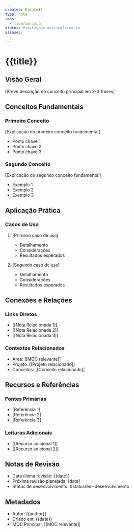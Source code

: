 ```yaml
---
created: {{date}}
type: nota
tags:
  - tipo/conceito
status: #status/em-desenvolvimento
aliases:
  - 
---
```


# {{title}}

## Visão Geral

[Breve descrição do conceito principal em 2-3 frases]

## Conceitos Fundamentais

### Primeiro Conceito

[Explicação do primeiro conceito fundamental]

- Ponto chave 1
- Ponto chave 2
- Ponto chave 3

### Segundo Conceito

[Explicação do segundo conceito fundamental]

- Exemplo 1
- Exemplo 2
- Exemplo 3

## Aplicação Prática

### Casos de Uso

1. [Primeiro caso de uso]
   - Detalhamento
   - Considerações
   - Resultados esperados

2. [Segundo caso de uso]
   - Detalhamento
   - Considerações
   - Resultados esperados

## Conexões e Relações

### Links Diretos

- [[Nota Relacionada 1]]
- [[Nota Relacionada 2]]
- [[Nota Relacionada 3]]

### Contextos Relacionados

- Área: [[MOC relevante]]
- Projeto: [[Projeto relacionado]]
- Conceitos: [[Conceito relacionado]]

## Recursos e Referências

### Fontes Primárias

- [Referência 1]
- [Referência 2]
- [Referência 3]

### Leituras Adicionais

- [[Recurso adicional 1]]
- [[Recurso adicional 2]]

## Notas de Revisão

- Data última revisão: {{date}}
- Próxima revisão planejada: [data]
- Status de desenvolvimento: #status/em-desenvolvimento

## Metadados

- Autor: {{author}}
- Criado em: {{date}}
- MOC Principal: [[MOC relevante]]
